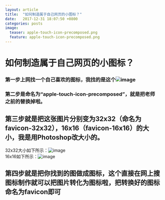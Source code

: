 ```yaml
---
layout: article
title:  "如何制造属于自己网页的小图标？"
date:   2017-12-31 18:07:50 +0800
categories: posts 
image:
  teaser: apple-touch-icon-precomposed.png
  feature: apple-touch-icon-precomposed.png
---
```

# 如何制造属于自己网页的小图标？
### 第一步上网找一个自己喜欢的图标，我找的是这个![image](http://ww2.sinaimg.cn/large/0060lm7Tly1fn23o8l9mhj30jg0t60yo.jpg)
### 第二步是命名为“apple-touch-icon-precomposed”，就是把老师之前的替换掉啦。
## 第三步就是把这张图片分别变为32x32（命名为favicon-32x32），16x16（favicon-16x16）的大小，我是用Photoshop改大小的。
32x32大小如下所示：![image](http://ww4.sinaimg.cn/large/0060lm7Tly1fn23sef6nzj300w00wgld.jpg)  
16x16如下所示：![image](http://ww1.sinaimg.cn/large/0060lm7Tly1fn23t1aiw1j300g00g743.jpg)
## 第四步就是把你找到的图做成图标，这个直接在网上搜图标制作就可以把图片转化为图标啦，把转换好的图标命名为favicon即可
